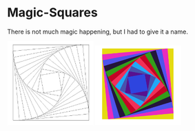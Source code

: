 # Magic-Squares
There is not much magic happening, but I had to give it a name.

<img src="ms1.png" width=200px>
<img src="ms2.png" width=200px>
